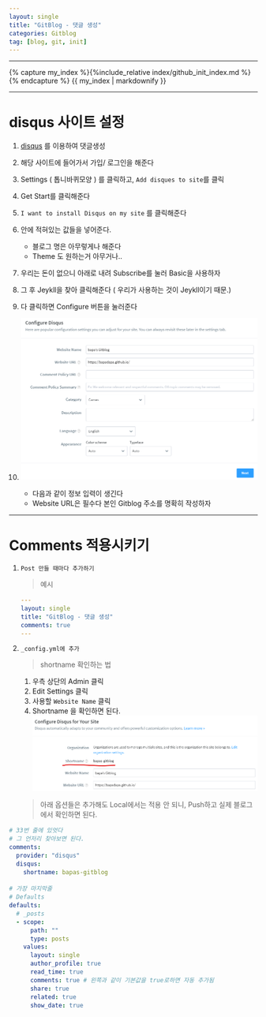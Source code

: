 ```yaml
---
layout: single
title: "GitBlog - 댓글 생성"
categories: Gitblog
tag: [blog, git, init]
---
```


---

{% capture my_index %}{%include_relative index/github_init_index.md %}{% endcapture %}
{{ my_index | markdownify }}

---

# disqus 사이트 설정

1. [disqus](https://disqus.com/) 를 이용하여 댓글생성
1. 해당 사이트에 들어가서 가입/ 로그인을 해준다
1. Settings ( 톱니바퀴모양 ) 를 클릭하고, `Add disques to site`를 클릭
1. Get Start를 클릭해준다

1. `I want to install Disqus on my site` 를 클릭해준다

1. 안에 적혀있는 값들을 넣어준다.
   - 블로그 명은 아무렇게나 해준다
   - Theme 도 원하는거 아무거나..
1. 우리는 돈이 없으니 아래로 내려 Subscribe를 눌러 Basic을 사용하자
1. 그 후 Jeykll을 찾아 클릭해준다 ( 우리가 사용하는 것이 Jeykll이기 때문.)
1. 다 클릭하면 Configure 버튼을 눌러준다

1. ![.Configure 이미지](../assets/images/GitBlog/disqus_Configure.png)
   - 다음과 같이 정보 입력이 생긴다
   - Website URL은 필수다 본인 Gitblog 주소를 명확히 작성하자

---

# Comments 적용시키기

1. `Post 만들 때마다 추가하기`
   > 예시
   ```yml
   ---
   layout: single
   title: "GitBlog - 댓글 생성"
   comments: true
   ---
   ```
1. `_config.yml에 추가`

   > shortname 확인하는 법

   1. 우측 상단의 Admin 클릭
   1. Edit Settings 클릭
   1. 사용할 `Website Name` 클릭
   1. Shortname 을 확인하면 된다.
      ![.Configure 이미지](../assets/images/GitBlog/disqus_Shortname.png)

   > 아래 옵션들은 추가해도 Local에서는 적용 안 되니, Push하고 실제 블로그에서 확인하면 된다.

```yml
# 33번 줄에 있엇다
# 그 언저리 찾아보면 된다.
comments:
  provider: "disqus"
  disqus:
    shortname: bapas-gitblog

# 가장 마지막줄
# Defaults
defaults:
  # _posts
  - scope:
      path: ""
      type: posts
    values:
      layout: single
      author_profile: true
      read_time: true
      comments: true # 왼쪽과 같이 기본값을 true로하면 자동 추가됨
      share: true
      related: true
      show_date: true
```
